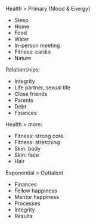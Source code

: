 Health > Primary (Mood & Energy)
- Sleep
- Home
- Food
- Water
- In-person meeting
- Fitness: cardio
- Nature

Relationships:
- Integrity
- Life partner, sexual life
- Close friends
- Parents
- Debt
- Finances

Health > more:
- Fitness: strong core
- Fitness: stretching
- Skin: body
- Skin: face
- Hair

Exponential > Outtalent
- Finances
- Fellow happiness
- Mentor happiness
- Processes
- Integrity
- Results
